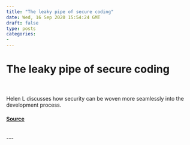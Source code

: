 ```yaml
---
title: "The leaky pipe of secure coding"
date: Wed, 16 Sep 2020 15:54:24 GMT
draft: false
type: posts
categories: 
- 
---
```

# The leaky pipe of secure coding

<br/>

<br/>
Helen L discusses how security can be woven more seamlessly into the development process.

#### [Source](https://www.ncsc.gov.uk/blog-post/leaky-pipe-secure-coding)

<br/>
---
